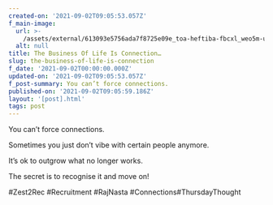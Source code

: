 ```yaml
---
created-on: '2021-09-02T09:05:53.057Z'
f_main-image:
  url: >-
    /assets/external/613093e5756ada7f8725e09e_toa-heftiba-fbcxl_weo5m-unsplash.jpg
  alt: null
title: The Business Of Life Is Connection…
slug: the-business-of-life-is-connection
f_date: '2021-09-02T00:00:00.000Z'
updated-on: '2021-09-02T09:05:53.057Z'
f_post-summary: You can’t force connections.
published-on: '2021-09-02T09:05:59.186Z'
layout: '[post].html'
tags: post
---
```


You can’t force connections.

Sometimes you just don’t vibe with certain people anymore.

It’s ok to outgrow what no longer works.

The secret is to recognise it and move on!

#Zest2Rec #Recruitment #RajNasta #Connections#ThursdayThought

‍
